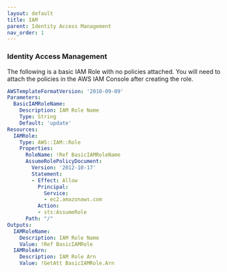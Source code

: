```yaml
---
layout: default
title: IAM
parent: Identity Access Management
nav_order: 1
---
```


### Identity Access Management


The following is a basic IAM Role with no policies attached. You will need to attach 
the policies in the AWS IAM Console after creating the role. 



```yaml
AWSTemplateFormatVersion: '2010-09-09'
Parameters:
  BasicIAMRoleName:
    Description: IAM Role Name
    Type: String
    Default: 'update'
Resources:
  IAMRole:
    Type: AWS::IAM::Role
    Properties:
      RoleName: !Ref BasicIAMRoleName
      AssumeRolePolicyDocument:
        Version: '2012-10-17'
        Statement:
        - Effect: Allow
          Principal:
            Service:
            - ec2.amazonaws.com
          Action:
          - sts:AssumeRole
      Path: "/"
Outputs:
  IAMRoleName:
    Description: IAM Role Name
    Value: !Ref BasicIAMRole
  IAMRoleArn:
    Description: IAM Role Arn
    Value: !GetAtt BasicIAMRole.Arn        
```

